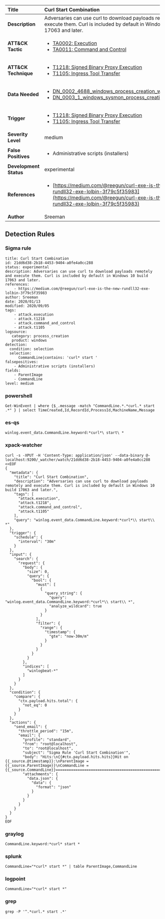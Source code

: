 | Title                    | Curl Start Combination       |
|:-------------------------|:------------------|
| **Description**          | Adversaries can use curl to download payloads remotely and execute them. Curl is included by default in Windows 10 build 17063 and later. |
| **ATT&amp;CK Tactic**    |  <ul><li>[TA0002: Execution](https://attack.mitre.org/tactics/TA0002)</li><li>[TA0011: Command and Control](https://attack.mitre.org/tactics/TA0011)</li></ul>  |
| **ATT&amp;CK Technique** | <ul><li>[T1218: Signed Binary Proxy Execution](https://attack.mitre.org/techniques/T1218)</li><li>[T1105: Ingress Tool Transfer](https://attack.mitre.org/techniques/T1105)</li></ul>  |
| **Data Needed**          | <ul><li>[DN_0002_4688_windows_process_creation_with_commandline](../Data_Needed/DN_0002_4688_windows_process_creation_with_commandline.md)</li><li>[DN_0003_1_windows_sysmon_process_creation](../Data_Needed/DN_0003_1_windows_sysmon_process_creation.md)</li></ul>  |
| **Trigger**              | <ul><li>[T1218: Signed Binary Proxy Execution](../Triggers/T1218.md)</li><li>[T1105: Ingress Tool Transfer](../Triggers/T1105.md)</li></ul>  |
| **Severity Level**       | medium |
| **False Positives**      | <ul><li>Administrative scripts (installers)</li></ul>  |
| **Development Status**   | experimental |
| **References**           | <ul><li>[https://medium.com/@reegun/curl-exe-is-the-new-rundll32-exe-lolbin-3f79c5f35983](https://medium.com/@reegun/curl-exe-is-the-new-rundll32-exe-lolbin-3f79c5f35983)</li></ul>  |
| **Author**               | Sreeman |


## Detection Rules

### Sigma rule

```
title: Curl Start Combination
id: 21dd6d38-2b18-4453-9404-a0fe4a0cc288
status: experimental
description: Adversaries can use curl to download payloads remotely and execute them. Curl is included by default in Windows 10 build 17063 and later.
references: 
    - https://medium.com/@reegun/curl-exe-is-the-new-rundll32-exe-lolbin-3f79c5f35983
author: Sreeman
date: 2020/01/13
modified: 2020/09/05
tags:
    - attack.execution
    - attack.t1218
    - attack.command_and_control
    - attack.t1105    
logsource:
   category: process_creation
   product: windows
detection:
  condition: selection
  selection:
      CommandLine|contains: 'curl* start '
falsepositives:
    - Administrative scripts (installers)
fields:
    - ParentImage
    - CommandLine
level: medium

```





### powershell
    
```
Get-WinEvent | where {$_.message -match "CommandLine.*.*curl.* start .*" } | select TimeCreated,Id,RecordId,ProcessId,MachineName,Message
```


### es-qs
    
```
winlog.event_data.CommandLine.keyword:*curl*\ start\ *
```


### xpack-watcher
    
```
curl -s -XPUT -H 'Content-Type: application/json' --data-binary @- localhost:9200/_watcher/watch/21dd6d38-2b18-4453-9404-a0fe4a0cc288 <<EOF
{
  "metadata": {
    "title": "Curl Start Combination",
    "description": "Adversaries can use curl to download payloads remotely and execute them. Curl is included by default in Windows 10 build 17063 and later.",
    "tags": [
      "attack.execution",
      "attack.t1218",
      "attack.command_and_control",
      "attack.t1105"
    ],
    "query": "winlog.event_data.CommandLine.keyword:*curl*\\ start\\ *"
  },
  "trigger": {
    "schedule": {
      "interval": "30m"
    }
  },
  "input": {
    "search": {
      "request": {
        "body": {
          "size": 0,
          "query": {
            "bool": {
              "must": [
                {
                  "query_string": {
                    "query": "winlog.event_data.CommandLine.keyword:*curl*\\ start\\ *",
                    "analyze_wildcard": true
                  }
                }
              ],
              "filter": {
                "range": {
                  "timestamp": {
                    "gte": "now-30m/m"
                  }
                }
              }
            }
          }
        },
        "indices": [
          "winlogbeat-*"
        ]
      }
    }
  },
  "condition": {
    "compare": {
      "ctx.payload.hits.total": {
        "not_eq": 0
      }
    }
  },
  "actions": {
    "send_email": {
      "throttle_period": "15m",
      "email": {
        "profile": "standard",
        "from": "root@localhost",
        "to": "root@localhost",
        "subject": "Sigma Rule 'Curl Start Combination'",
        "body": "Hits:\n{{#ctx.payload.hits.hits}}Hit on {{_source.@timestamp}}:\nParentImage = {{_source.ParentImage}}\nCommandLine = {{_source.CommandLine}}================================================================================\n{{/ctx.payload.hits.hits}}",
        "attachments": {
          "data.json": {
            "data": {
              "format": "json"
            }
          }
        }
      }
    }
  }
}
EOF

```


### graylog
    
```
CommandLine.keyword:*curl* start *
```


### splunk
    
```
CommandLine="*curl* start *" | table ParentImage,CommandLine
```


### logpoint
    
```
CommandLine="*curl* start *"
```


### grep
    
```
grep -P '^.*curl.* start .*'
```



